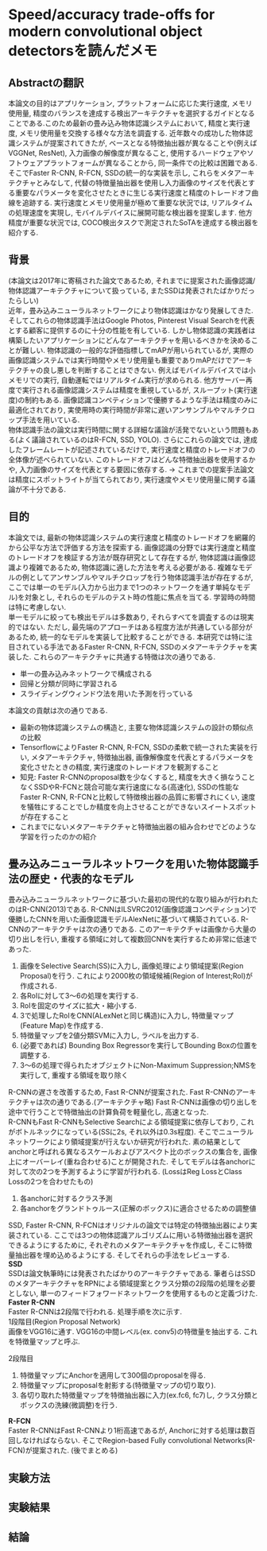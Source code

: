 # Speed/accuracy trade-offs for modern convolutional object detectorsを読んだメモ

## Abstractの翻訳
本論文の目的はアプリケーション, プラットフォームに応じた実行速度, メモリ使用量, 精度のバランスを達成する検出アーキテクチャを選択するガイドとなることである.このため最新の畳み込み物体認識システムにおいて, 精度と実行速度, メモリ使用量を交換する様々な方法を調査する. 近年数々の成功した物体認識システムが提案されてきたが, ベースとなる特徴抽出器が異なることや(例えばVGGNet, ResNet), 入力画像の解像度が異なること, 使用するハードウェアやソフトウェアプラットフォームが異なることから, 同一条件での比較は困難である. そこでFaster R-CNN, R-FCN, SSDの統一的な実装を示し, これらをメタアーキテクチャとみなして, 代替の特徴量抽出器を使用し入力画像のサイズを代表とする重要なパラメータを変化させたときに生じる実行速度と精度のトレードオフ曲線を追跡する. 実行速度とメモリ使用量が極めて重要な状況では, リアルタイムの処理速度を実現し, モバイルデバイスに展開可能な検出器を提案します. 他方精度が重要な状況では, COCO検出タスクで測定されたSoTAを達成する検出器を紹介する.

## 背景
(本論文は2017年に寄稿された論文であるため, それまでに提案された画像認識/物体認識アーキテクチャについて扱っている, またSSDは発表されたばかりだったらしい)  
近年，畳み込みニューラルネットワークにより物体認識はかなり発展してきた. そしてこれらの物体認識手法はGoogle Photos, Pinterest Visual Searchを代表とする顧客に提供するのに十分の性能を有している. しかし物体認識の実践者は構築したいアプリケーションにどんなアーキテクチャを用いるべきかを決めることが難しい. 物体認識の一般的な評価指標してmAPが用いられているが, 実際の画像認識システムでは実行時間やメモリ使用量も重要でありmAPだけでアーキテクチャの良し悪しを判断することはできない.
例えばモバイルデバイスでは小メモリでの実行, 自動運転ではリアルタイム実行が求められる. 他方サーバー再度で実行される画像認識システムは精度を重視しているが, スループット(実行速度)の制約もある. 画像認識コンペティションで優勝するような手法は精度のみに最適化されており, 実使用時の実行時間が非常に遅いアンサンブルやマルチクロップ手法を用いている.  
物体認識手法の論文は実行時間に関する詳細な議論が活発でないという問題もある(よく議論されているのはR-FCN, SSD, YOLO). さらにこれらの論文では, 達成したフレームレートが記述されているだけで, 実行速度と精度のトレードオフの全体像が述べられていない. このトレードオフはどんな特徴抽出器を使用するかや, 入力画像のサイズを代表とする要因に依存する.
→ これまでの提案手法論文は精度にスポットライトが当てられており, 実行速度やメモリ使用量に関する議論が不十分である.

## 目的
本論文では, 最新の物体認識システムの実行速度と精度のトレードオフを網羅的から公平な方法で評価する方法を探索する. 画像認識の分野では実行速度と精度のトレードオフを検証する方法が既存研究として存在するが, 物体認識は画像認識より複雑であるため, 物体認識に適した方法を考える必要がある. 複雑なモデルの例としてアンサンブルやマルチクロップを行う物体認識手法が存在するが, ここでは単一のモデル(入力から出力まで1つのネットワークを通す単純なモデル)を対象とし, それらのモデルのテスト時の性能に焦点を当てる. 学習時の時間は特に考慮しない.  
単一モデルに絞っても検出モデルは多数あり, それらすべてを調査するのは現実的ではない. ただし, 最先端のアプローチはある程度方法が共通している部分があるため, 統一的なモデルを実装して比較することができる. 本研究では特に注目されている手法であるFaster R-CNN, R-FCN, SSDのメタアーキテクチャを実装した. これらのアーキテクチャに共通する特徴は次の通りである.
- 単一の畳み込みネットワークで構成される
- 回帰と分類が同時に学習される 
- スライディングウィンドウ法を用いた予測を行っている

本論文の貢献は次の通りである.
- 最新の物体認識システムの構造と, 主要な物体認識システムの設計の類似点の比較
- TensorflowによりFaster R-CNN, R-FCN, SSDの柔軟で統一された実装を行い, メタアーキテクチャ, 特徴抽出器, 画像解像度を代表とするパラメータを変化させたときの精度, 実行速度のトレードオフを観測すること
- 知見: Faster R-CNNのproposal数を少なくすると, 精度を大きく損なうことなくSSDやR-FCNと競合可能な実行速度になる(高速化), SSDの性能なFaster R-CNN, R-FCNと比較して特徴検出器の品質に影響されにくい, 速度を犠牲にすることでしか精度を向上させることができないスイートスポットが存在すること
- これまでにないメタアーキテクチャと特徴抽出器の組み合わせでどのような学習を行ったのかの紹介

## 畳み込みニューラルネットワークを用いた物体認識手法の歴史・代表的なモデル
畳み込みニューラルネットワークに基づいた最初の現代的な取り組みが行われたのはR-CNN(2013)である.
R-CNNはILSVRC2012(画像認識コンペティション)で優勝したCNNを用いた画像認識モデルAlexNetに基づいて構築されている. R-CNNのアーキテクチャは次の通りである. このアーキテクチャは画像から大量の切り出しを行い, 重複する領域に対して複数回CNNを実行するため非常に低速であった.

1. 画像をSelective Search(SS)に入力し, 画像処理により領域提案(Region Proposal)を行う. これにより2000枚の領域候補(Region of Interest;RoI)が作成される.
2. 各RoIに対して3～6の処理を実行する.
3. RoIを固定のサイズに拡大・縮小する. 
4. 3で処理したRoIをCNN(ALexNetと同じ構造)に入力し, 特徴量マップ(Feature Map)を作成する.
5. 特徴量マップを2値分類SVMに入力し, ラベルを出力する. 
6. (必要であれば) Bounding Box Regressorを実行してBounding Boxの位置を調整する.
7. 3～6の処理で得られたオブジェクトにNon-Maximum Suppression;NMSを実行して, 重複する領域を取り除く

R-CNNの遅さを改善するため, Fast R-CNNが提案された. Fast R-CNNのアーキテクチャは次の通りである.(アーキテクチャ略) Fast R-CNNは画像の切り出しを途中で行うことで特徴抽出の計算負荷を軽量化し, 高速となった.  
R-CNNもFast R-CNNもSelective Searchによる領域提案に依存しており, これがボトルネックになっている(SSに2s, それ以外は0.3s程度). そこでニューラルネットワークにより領域提案が行えないか研究が行われた. 素の結果としてanchorと呼ばれる異なるスケールおよびアスペクト比のボックスの集合を, 画像上にオーバーレイ(重ね合わせる)ことが開発された. そしてモデルは各anchorに対して次の2つを予測するように学習が行われる. (LossはReg LossとClass Lossの2つを合わせたもの)
1. 各anchorに対するクラス予測
2. 各anchorをグランドトゥルース(正解のボックス)に適合させるための調整値

SSD, Faster R-CNN, R-FCNはオリジナルの論文では特定の特徴抽出器により実装されている. ここでは3つの物体認識アルゴリズムに用いる特徴抽出器を選択できるようにするために, それぞれのメタアーキテクチャを作成し, そこに特徴量抽出器を埋め込めるようにする. そしてそれらの手法をレビューする.  
**SSD**  
SSDは論文執筆時には発表されたばかりのアーキテクチャである. 筆者らはSSDのメタアーキテクチャをRPNによる領域提案とクラス分類の2段階の処理を必要としない, 単一のフィードフォワードネットワークを使用するものと定義づけた.  
**Faster R-CNN**  
Faster R-CNNは2段階で行われる. 処理手順を次に示す.  
1段階目(Region Proposal Network)  
画像をVGG16に通す. VGG16の中間レベル(ex. conv5)の特徴量を抽出する. これを特徴量マップと呼ぶ.

2段階目     
1. 特徴量マップにAnchorを適用して300個のproposalを得る.
2. 特徴量マップにproposalを射影する(特徴量マップの切り取り).
3. 各切り取れた特徴量マップを特徴抽出器に入力(ex.fc6, fc7)し, クラス分類とボックスの洗練(微調整)を行う.

**R-FCN**  
Faster R-CNNはFast R-CNNより1桁高速であるが, Anchorに対する処理は数百回しなければならない. そこでRegion-based Fully convolutional Networks(R-FCN)が提案された.
(後でまとめる)

## 実験方法


## 実験結果

## 結論
